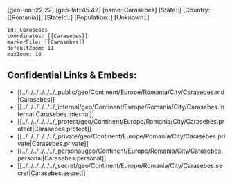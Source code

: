﻿---
location: [45.42,22.22]
mapzoom: [7,12] 
mapmarker: city 
type: City
tags:
- geo/City


SpocWebEntityId: 29479
isDeleted: false
confidential: public

---
[geo-lon::22.22]
[geo-lat::45.42]
[name::Carasebes]
[State::]
[Country::[[Romania]]]
[StateId::]
[Population::]
[Unknown::]


```leaflet
id: Carasebes
coordinates: [[Carasebes]]
markerFile: [[Carasebes]]
defaultZoom: 11 
maxZoom: 18
```


## Confidential Links & Embeds: 
- [[../../../../../../_public/geo/Continent/Europe/Romania/City/Carasebes.md|Carasebes]] 
- [[../../../../../../_internal/geo/Continent/Europe/Romania/City/Carasebes.internal|Carasebes.internal]] 
- [[../../../../../../_protect/geo/Continent/Europe/Romania/City/Carasebes.protect|Carasebes.protect]] 
- [[../../../../../../_private/geo/Continent/Europe/Romania/City/Carasebes.private|Carasebes.private]] 
- [[../../../../../../_personal/geo/Continent/Europe/Romania/City/Carasebes.personal|Carasebes.personal]] 
- [[../../../../../../_secret/geo/Continent/Europe/Romania/City/Carasebes.secret|Carasebes.secret]] 
